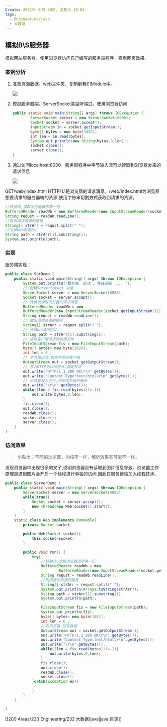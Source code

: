 ```yaml
---
Create: 2021年 十月 30日, 星期六 15:03
tags: 
  - Engineering/java
  - 大数据
---
```

## 模拟B\S服务器

模拟网站服务器，使用浏览器访问自己编写的服务端程序，查看网页效果。

### 案例分析

1. 准备页面数据，web文件夹，复制到我们Module中。

	![](https://images-1257755739.cos.ap-guangzhou.myqcloud.com/hexo/posts/java-internet/%E5%A4%8D%E5%88%B6.png)

2. 模拟服务器端，ServerSocket类监听端口，使用浏览器访问

	~~~java
	public static void main(String[] args) throws IOException {
	    	ServerSocket server = new ServerSocket(8000);
	    	Socket socket = server.accept();
	    	InputStream in = socket.getInputStream();
	   	    byte[] bytes = new byte[1024];
	    	int len = in.read(bytes);
	    	System.out.println(new String(bytes,0,len));
	    	socket.close();
	    	server.close();
	}
	~~~

3. 通过访问localhost:8000，服务器程序中字节输入流可以读取到浏览器发来的请求信息

	![](../../../../../../../Documents/blog/source/_posts/engineering/java/java-internet/读取访问信息.jpg)


GET/web/index.html HTTP/1.1是浏览器的请求消息。/web/index.html为浏览器想要请求的服务器端的资源,使用字符串切割方式获取到请求的资源。

~~~java
//转换流,读取浏览器请求第一行
BufferedReader readWb = new BufferedReader(new InputStreamReader(socket.getInputStream()));
String requst = readWb.readLine();
//取出请求资源的路径
String[] strArr = requst.split(" ");
//去掉web前面的/
String path = strArr[1].substring(1);
System.out.println(path);
~~~

### 实现

服务端实现：

```java
public class SerDemo {
    public static void main(String[] args) throws IOException {
        System.out.println("服务端  启动 , 等待连接 .... ");
        // 创建ServerSocket 对象
        ServerSocket server = new ServerSocket(8888);
        Socket socket = server.accept();
        // 转换流读取浏览器的请求消息
        BufferedReader readWb = new
        BufferedReader(new InputStreamReader(socket.getInputStream()));
        String requst = readWb.readLine();
        // 取出请求资源的路径
        String[] strArr = requst.split(" ");
        // 去掉web前面的/
        String path = strArr[1].substring(1);
        // 读取客户端请求的资源文件
        FileInputStream fis = new FileInputStream(path);
        byte[] bytes= new byte[1024];
        int len = 0 ;
        // 字节输出流,将文件写会客户端
        OutputStream out = socket.getOutputStream();
        // 写入HTTP协议响应头,固定写法
        out.write("HTTP/1.1 200 OK\r\n".getBytes());
        out.write("Content-Type:text/html\r\n".getBytes());
        // 必须要写入空行,否则浏览器不解析
        out.write("\r\n".getBytes());
        while((len = fis.read(bytes))!=-1){
            out.write(bytes,0,len);
        }
        fis.close();
        out.close();
        readWb.close();	
        socket.close();
        server.close();
    }
}

```

### 访问效果

> 小贴士：不同的浏览器，内核不一样，解析效果有可能不一样。

发现浏览器中出现很多的叉子,说明浏览器没有读取到图片信息导致。浏览器工作原理是遇到图片会开启一个线程进行单独的访问,因此在服务器端加入线程技术。

~~~java
public class ServerDemo {
    public static void main(String[] args) throws IOException {
        ServerSocket server = new ServerSocket(8888);
        while(true){
            Socket socket = server.accept();
            new Thread(new Web(socket)).start();
        }
    }
    static class Web implements Runnable{
        private Socket socket;

        public Web(Socket socket){
            this.socket=socket;
        }

        public void run() {
            try{
                //转换流,读取浏览器请求第一行
                BufferedReader readWb = new
                        BufferedReader(new InputStreamReader(socket.getInputStream()));
                String requst = readWb.readLine();
                //取出请求资源的路径
                String[] strArr = requst.split(" ");
                System.out.println(Arrays.toString(strArr));
                String path = strArr[1].substring(1);
                System.out.println(path);

                FileInputStream fis = new FileInputStream(path);
                System.out.println(fis);
                byte[] bytes= new byte[1024];
                int len = 0 ;
                //向浏览器 回写数据
                OutputStream out = socket.getOutputStream();
                out.write("HTTP/1.1 200 OK\r\n".getBytes());
                out.write("Content-Type:text/html\r\n".getBytes());
                out.write("\r\n".getBytes());
                while((len = fis.read(bytes))!=-1){
                    out.write(bytes,0,len);
                }
                fis.close();
                out.close();
                readWb.close();
                socket.close();
            }catch(Exception ex){

            }
        }
    }

}
~~~



[[200 Areas/230 Engineering/232 大数据/java|java 目录]]

